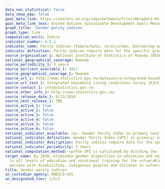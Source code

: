 ```yaml
---
data_non_statistical: false
data_show_map: false 
goal_meta_link: https://unstats.un.org/sdgs/metadata/files/Metadata-04-05-01.pdf
goal_meta_link_text: United Nations Sustainable Development Goals Metadata (pdf 210kB)
graph_title: 'Gender parity indices'
graph_type: line
computation_units: Indice 
indicator_number: 4.5.1
indicator_name: Parity indices (female/male, rural/urban, bottom/top wealth quintile and others such as disability status, indigenous peoples and conflict-affected,as data become available) for all education indicators on this list that can be disaggregated
indicator_definition: Parity indices require data for the specific groups of interest. They represent the ratio of the indicator value for one group to that of the other. Typically, the likely more disadvantaged group is placed in the numerator. A value of exactly 1 indicates parity between the two groups
source_organisation_1: National Institute of Statistics of Rwanda (NISR)
national_geographical_coverage: Rwanda
source_periodicity_1: 3 years
source_earliest_available_1: 2017
source_geographical_coverage_1: Rwanda
source_url_1: http://www.statistics.gov.rw/datasource/integrated-household-living-conditions-survey-eicv
source_url_text_1: Integrated household living conditions survey (EICV)
source_contact_1: info@statistics.gov.rw
source_other_info_1: http://www.statistics.gov.rw/
source_release_date_1: 6/12/2018
source_next_release_1: TBD
source_active_1: true
source_active_2: false
source_active_3: false
source_active_4: false
source_active_5: false
source_active_6: false
national_indicator_available: <p>- Gender Parity Index in primary level enrolment</p><p>- Gender Parity Index in Secondary level enrolment
national_indicator_definition: Gender Parity Index (GPI) in primary/ secondary level enrolment is the ratio between the Gross Enrolment Ratio (GER) of girls and that of boys in primary education.
national_indicator_description: Parity indices require data for the specific groups of interest. They represent the ratio of the indicator value for one group to that of the other. Typically, the likely more disadvantaged group is placed in the numerator. A value of exactly 1 indicates parity between the two groups.
national_indicator_periodicity: 3 Years
national_computation_method: <p>The GPI is calculated by dividing the female GER by the male GER for primary/ Secondary education</p><p> To calculate the GER it is first necessary to determine the official school age population for each level of education</p><p>Then, the number of students enrolled in primary education is divided by the official school age population for primary education, and the result is multiplied by 100. GERs for boys and girls are calculated separately</p>
target_name: By 2030, eliminate gender disparities in education and ensure equal access
  to all levels of education and vocational training for the vulnerable, including
  persons with disabilities, indigenous peoples and children in vulnerable situations
title: Gender parity indices
un_custodian_agency: UNESCO-UIS
un_designated_tier: 1/2/3
---
```


